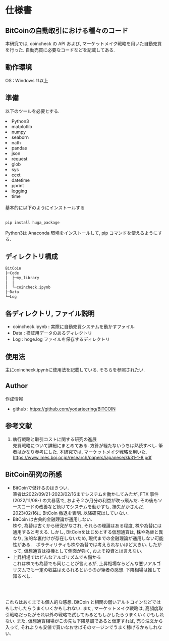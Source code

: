 # 仕様書


## BitCoinの自動取引における種々のコード
本研究では, coincheck の API および, マーケットメイク戦略を用いた自動売買を行った. 自動売買に必要なコードなどを記載してある.
<br>

## 動作環境

OS : Windows 11以上
<br>

## 準備
以下のツールを必要とする.


<li> Python3
<li> matplotlib
<li> numpy
<li> seaborn
<li> nath
<li> pandas 
<li> json
<li> request
<li> glob
<li> sys
<li> ccxt
<li> datetime
<li> pprint
<li> logging
<li> time
<br>
<br>
基本的に以下のようにインストールする
<br>
<br>

```bash
pip install huga_package
```

Python3は Anaconda 環境をインストールして, pip コマンドを使えるようにする.
## ディレクトリ構成

```bash
BitCoin
├─Code
│  ├─my_library
│  │ 
│  └─coincheck.ipynb   
├─Data
└─Log
```
## 各ディレクトリ, ファイル説明

* coincheck.ipynb : 実際に自動売買システムを動かすファイル
* Data : 検証用データのあるディレクトリ
* Log : hoge.log ファイルを保存するディレクトリ

## 使用法

主にcoincheck.ipynbに使用法を記載している. そちらを参照されたい. 

## Author

作成情報

* github : https://github.com/yodarjeering/BITCOIN

## 参考文献

  1.   執行戦略と取引コストに関する研究の進展 <br> 売買戦略について詳細にまとめてある. 方針が経たないうちは熟読すべし. 筆者はかなり参考にした. 本研究では, マーケットメイク戦略を用いた.
   https://www.imes.boj.or.jp/research/papers/japanese/kk31-1-8.pdf

## BitCoin研究の所感
* BitCoinで儲けるのはきつい.<br>
 筆者は2022/09/21-2023/02/16までシステムを動かしてみたが, FTX 事件 (2022/11/08-) の大暴落で, およそ２か月分の利益が吹っ飛んだ. その後もソースコードの改善など続けてシステムを動かすも, 損失がかさんだ. 2023/02/16に BitCoin 撤退を表明. 以降研究はしていない.
* BitCoin は古典的金融理論が通用しない.<br>
  株や, 為替は古くから研究がなされ, それらの理論はある程度, 株や為替には通用すると考える. しかし, BitCoinをはじめとする仮想通貨は, 株や為替と異なり, 法的な裏付けが存在しないため, 現代までの金融理論が通用しない可能性がある.　ボラティリティも株や為替では考えられないほど大きい. したがって, 仮想通貨は投機として側面が強く, およそ投資とは言えない.
* 上昇相場ではどんなアルゴリズムでも儲かる<br>
これは株でも為替でも同じことが言えるが, 上昇相場ならどんな悪いアルゴリズムでも一定の収益はえられるというのが筆者の感想. 下降相場は推して知るべし. 
<br>
<br>

これらはあくまでも個人的な感想. BitCoin と相関の弱いアルトコインなどではもしかしたらうまくいくかもしれない. また, マーケットメイク戦略は, 高頻度取引戦略だったがそれ以外の戦略で試してみるともしかしたらうまくいくかもしれない. また, 仮想通貨相場がこの先も下降基調であると仮定すれば, 売り注文から入って, それよりも安値で買いなおせばそのマージンでうまく稼げるかもしれない.


